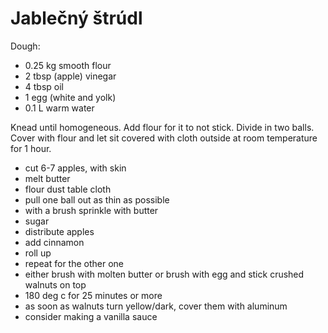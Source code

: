 # Jablečný štrúdl

Dough:

- 0.25 kg smooth flour
- 2 tbsp (apple) vinegar
- 4 tbsp oil
- 1 egg (white and yolk)
- 0.1 L warm water

Knead until homogeneous. Add flour for it to not stick.
Divide in two balls. Cover with flour and let sit covered
with cloth outside at room temperature for 1 hour.

- cut 6-7 apples, with skin
- melt butter
- flour dust table cloth
- pull one ball out as thin as possible
- with a brush sprinkle with butter
- sugar
- distribute apples
- add cinnamon
- roll up
- repeat for the other one
- either brush with molten butter or brush with egg and stick crushed walnuts on top
- 180 deg c for 25 minutes or more
- as soon as walnuts turn yellow/dark, cover them with aluminum
- consider making a vanilla sauce
